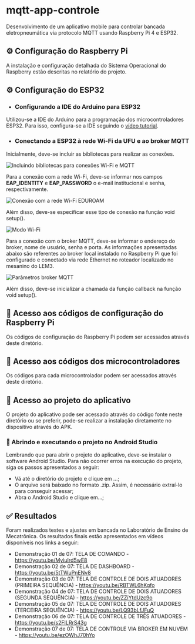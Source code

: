 # mqtt-app-controle
Desenvolvimento de um aplicativo mobile para controlar bancada eletropneumática via protocolo MQTT usando Raspberry Pi 4 e ESP32.

## ⚙️ Configuração do Raspberry Pi
A instalação e configuração detalhada do Sistema Operacional do Raspberry estão descritas no relatório do projeto.

## ⚙️ Configuração do ESP32
- ### Configurando a IDE do Arduino para ESP32
Utilizou-se a IDE do Arduino para a programação dos microcontroladores ESP32. 
Para isso, configura-se a IDE seguindo o [vídeo tutorial](https://www.youtube.com/watch?v=ROkhP5oWRUU).

- ### Conectando a ESP32 à rede Wi-Fi da UFU e ao broker MQTT
Inicialmente, deve-se incluir as bibliotecas para realizar as conexões.

![Incluindo bibliotecas para conexões Wi-Fi e MQTT](https://github.com/MAPL-UFU/mqtt-app-controle/assets/73907821/f7da857d-bcb8-4a5a-95a0-6faa60595136)

Para a conexão com a rede Wi-Fi, deve-se informar nos campos **EAP_IDENTITY** e **EAP_PASSWORD** o e-mail institucional e senha, respectivamente.

![Conexão com a rede Wi-Fi EDUROAM](https://github.com/MAPL-UFU/mqtt-app-controle/assets/73907821/26c8c209-cff4-4741-9d72-54cc17907964)

Além disso, deve-se especificar esse tipo de conexão na função void setup().

![Modo Wi-Fi](https://github.com/MAPL-UFU/mqtt-app-controle/assets/73907821/e905ebf7-6603-48d4-8cca-37bd694703bb)

Para a conexão com o broker MQTT, deve-se informar o endereço do broker, nome de usuário, senha e porta. As informações apresentadas abaixo são referentes ao broker local instalado no Raspberry Pi que foi configurado e conectado via rede Ethernet no roteador localizado no mesanino do LEM3.

![Parâmetros broker MQTT](https://github.com/MAPL-UFU/mqtt-app-controle/assets/73907821/d0319dd3-dd63-4e95-a009-d52a6f5f0b88)

Além disso, deve-se inicializar a chamada da função callback na função void setup().

## 📁 Acesso aos códigos de configuração do Raspberry Pi
Os códigos de configuração do Raspberry Pi podem ser acessados através deste diretório.

## 📁 Acesso aos códigos dos microcontroladores
Os códigos para cada microcontrolador podem ser acessados através deste diretório.

## 📁 Acesso ao projeto do aplicativo
O projeto do aplicativo pode ser acessado através do código fonte neste diretório ou se preferir, pode-se realizar a instalação diretamente no dispositivo através do APK.

### 📲 Abrindo e executando o projeto no Android Studio
Lembrando que para abrir o projeto do aplicativo, deve-se instalar o software Android Studio.
Para não ocorrer erros na execução do projeto, siga os passos apresentados a seguir:
- Vá até o diretório do projeto e clique em ...;
- O arquivo será baixado no formato .zip. Assim, é necessário extraí-lo para conseguir acessar;
- Abra o Android Studio e clique em...;

## ✅ Resultados
Foram realizados testes e ajustes em bancada no Laboratório de Ensino de Mecatrônica.
Os resultados finais estão apresentados em vídeos disponíveis nos links a seguir:

- Demonstração 01 de 07: TELA DE COMANDO - https://youtu.be/MyiuIrd5wE8
- Demonstração 02 de 07: TELA DE DASHBOARD - https://youtu.be/5tTWuPnENv8
- Demonstração 03 de 07: TELA DE CONTROLE DE DOIS ATUADORES (PRIMEIRA SEQUÊNCIA) - https://youtu.be/RBTWL6hKgfo
- Demonstração 04 de 07: TELA DE CONTROLE DE DOIS ATUADORES (SEGUNDA SEQUÊNCIA) - https://youtu.be/ZZiYtdUzc9o
- Demonstração 05 de 07: TELA DE CONTROLE DE DOIS ATUADORES (TERCEIRA SEQUÊNCIA) - https://youtu.be/LQ93bLfJFuQ
- Demonstração 06 de 07: TELA DE CONTROLE DE TRÊS ATUADORES - https://youtu.be/s2FILRrS43g
- Demonstração 07 de 07: TELA DE CONTROLE VIA BROKER EM NUVEM - https://youtu.be/ezOWhJ70hYo
